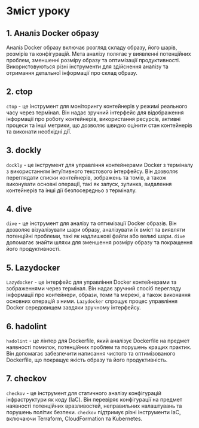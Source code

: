 # Зміст уроку

## 1. Аналіз Docker образу

Аналіз Docker образу включає розгляд складу образу, його шарів, розмірів та конфігурацій. Мета аналізу полягає у виявленні потенційних проблем, зменшенні розміру образу та оптимізації продуктивності. Використовуються різні інструменти для здійснення аналізу та отримання детальної інформації про склад образу.

## 2. ctop

`ctop` - це інструмент для моніторингу контейнерів у режимі реального часу через термінал. Він надає зручний інтерфейс для відображення інформації про роботу контейнерів, використання ресурсів, активні процеси та інші метрики, що дозволяє швидко оцінити стан контейнерів та виконати необхідні дії.

## 3. dockly

`dockly` - це інструмент для управління контейнерами Docker з терміналу з використанням інтуїтивного текстового інтерфейсу. Він дозволяє переглядати списки контейнерів, зображень та томів, а також виконувати основні операції, такі як запуск, зупинка, видалення контейнерів та інші дії безпосередньо з терміналу.

## 4. dive

`dive` - це інструмент для аналізу та оптимізації Docker образів. Він дозволяє візуалізувати шари образу, аналізувати їх вміст та виявляти потенційні проблеми, такі як надлишкові файли або великі шари. `dive` допомагає знайти шляхи для зменшення розміру образу та покращення його продуктивності.

## 5. Lazydocker

`Lazydocker` - це інтерфейс для управління Docker контейнерами та зображеннями через термінал. Він надає зручний спосіб перегляду інформації про контейнери, образи, томи та мережі, а також виконання основних операцій з ними. `Lazydocker` спрощує процес управління Docker середовищем завдяки зручному інтерфейсу.

## 6. hadolint

`hadolint` - це лінтер для Dockerfile, який аналізує Dockerfile на предмет наявності помилок, потенційних проблем та порушень кращих практик. Він допомагає забезпечити написання чистого та оптимізованого Dockerfile, що покращує якість образу та його продуктивність.

## 7. checkov

`checkov` - це інструмент для статичного аналізу конфігурацій інфраструктури як коду (IaC). Він перевіряє конфігурації на предмет наявності потенційних вразливостей, неправильних налаштувань та порушень політик безпеки. `checkov` підтримує різні інструменти IaC, включаючи Terraform, CloudFormation та Kubernetes.
